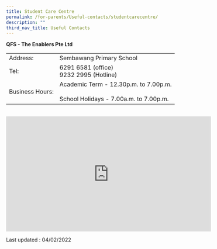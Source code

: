```yaml
---
title: Student Care Centre
permalink: /for-parents/Useful-contacts/studentcarecentre/
description: ""
third_nav_title: Useful Contacts
---
```

**QFS - The Enablers Pte Ltd**

|  |  |
|---|---|
| Address: | Sembawang Primary School |
| Tel: | 6291 6581 (office)<br>9232 2995 (Hotline) |
| Business Hours: | Academic Term - 12.30p.m. to 7.00p.m. <br><br>School Holidays - 7.00a.m. to 7.00p.m. |
<br>
<iframe width="560" height="315" src="https://www.youtube.com/embed/5QVzz9S7aEo" title="YouTube video player" frameborder="0" allow="accelerometer; autoplay; clipboard-write; encrypted-media; gyroscope; picture-in-picture" allowfullscreen></iframe>


Last updated : 04/02/2022
